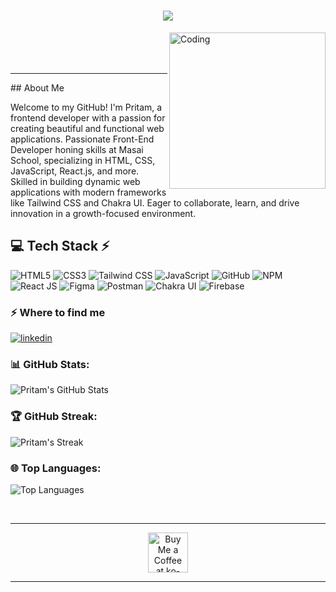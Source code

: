 
<h1 align="center">
    <img src="https://readme-typing-svg.herokuapp.com/?font=Righteous&size=35&center=true&vCenter=true&width=500&height=70&duration=4000&lines=Hi+There!+👋;+I'm+Pritam!;+I'm+Passionate+Frontend+Developer!" />
</h1>
<img align="right" alt="Coding" width="250" src="https://cdn.dribbble.com/users/1162077/screenshots/3848914/programmer.gif">
<br/><br/><br/>
<hr/>
## About Me

Welcome to my GitHub! I'm Pritam, a frontend developer with a passion for creating beautiful and functional web applications.
Passionate Front-End Developer honing skills at Masai School, specializing in HTML, CSS, JavaScript, React.js, and more. Skilled in building dynamic web applications with modern frameworks like Tailwind CSS and Chakra UI. Eager to collaborate, learn, and drive innovation in a growth-focused environment.


## 💻 Tech Stack ⚡

![HTML5](https://img.shields.io/badge/html5-%23E34F26.svg?style=for-the-badge&logo=html5&logoColor=white)
![CSS3](https://img.shields.io/badge/css3-%231572B6.svg?style=for-the-badge&logo=css3&logoColor=white)
![Tailwind CSS](https://img.shields.io/badge/tailwindcss-%2338B2AC.svg?style=for-the-badge&logo=tailwindcss&logoColor=white)
![JavaScript](https://img.shields.io/badge/javascript-%23323330.svg?style=for-the-badge&logo=javascript&logoColor=%23F7DF1E)
![GitHub](https://img.shields.io/badge/github-%23121011.svg?style=for-the-badge&logo=github&logoColor=white)
![NPM](https://img.shields.io/badge/npm-%23CB3837.svg?style=for-the-badge&logo=npm&logoColor=white)
![React JS](https://img.shields.io/badge/react-%2320232a.svg?style=for-the-badge&logo=react&logoColor=%2361DAFB)
![Figma](https://img.shields.io/badge/figma-%23F24E1E.svg?style=for-the-badge&logo=figma&logoColor=white)
![Postman](https://img.shields.io/badge/Postman-FF6C37?style=for-the-badge&logo=postman&logoColor=white)
![Chakra UI](https://img.shields.io/badge/Chakra_UI-%233F4955.svg?style=for-the-badge&logo=chakra-ui&logoColor=white)
![Firebase](https://img.shields.io/badge/firebase-%23FFCA28.svg?style=for-the-badge&logo=firebase&logoColor=white)







### ⚡️ Where to find me

<p>
  <a target="_blank" href="https://www.linkedin.com/in/pritam-verma-45830328b/" style="display: inline-block;">
    <img src="https://img.shields.io/badge/linkedin-logo?style=for-the-badge&logo=linkedin&logoColor=white&color=%230a77b6" alt="linkedin" />
  </a>
</p>



### 📊 GitHub Stats:

![Pritam's GitHub Stats](https://github-readme-stats.vercel.app/api?username=PRITAMALWAR&theme=dark&hide_border=false&include_all_commits=false&count_private=false)



### 🏆 GitHub Streak:

![Pritam's Streak](https://github-readme-streak-stats.herokuapp.com/?user=PRITAMALWAR&theme=dark&hide_border=false)



### 🌐 Top Languages:

![Top Languages](https://github-readme-stats.vercel.app/api/top-langs/?username=PRITAMALWAR&theme=dark&hide_border=false&include_all_commits=false&count_private=false&layout=compact)

<br/>

<hr/>
<div align="center">
<a href='https://ko-fi.com/V7V4RAK9C' target='_blank'><img height='64' style='border:0px;height:64px;' src='https://storage.ko-fi.com/cdn/kofi1.png?v=3' border='0' alt='Buy Me a Coffee at ko-fi.com' /></a>
</div>

<hr/>






